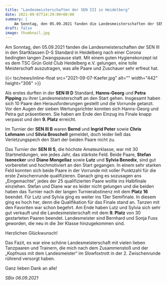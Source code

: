 ```yaml
---
title: "Landesmeisterschaften der SEN III in Heidelberg"
date: 2021-09-07T14:29:00+00:00
summary: |
    Am Sonntag, den 05.09.2021 fanden die Landesmeisterschaften der SEN III in den Startklassen D-S Standard in Heidelberg statt.
draft: false
image: thumbnail.jpg
---
```


Am Sonntag, den 05.09.2021 fanden die Landesmeisterschaften der SEN III in den Startklassen D-S Standard in Heidelberg nach einer Corona bedingten langen Zwangspause statt.  Mit einem guten Hygienekonzept ist es dem TSC Grün Gold Club Heidelberg e.V. gelungen, eine tolle Meisterschaft auszutragen, was alle Paare und Zuschauer sehr erfreut hat.

{{< tsc/news/inline-float src="2021-09-07-Kaefer.jpg" alt="" width="442" height="306" >}}

Als erstes durften in der **SEN III D** Standard, **Hanns-Georg** und **Petra Pipping** zu ihrer Landesmeisterschaft an den Start gehen. Insgesamt haben sich 10 Paare den Herausforderungen gestellt und die Vorrunde getanzt. Vor den Augen der sieben Wertungsrichter konnten sich Hanns-Georg und Petra gut präsentieren. Sie haben am Ende den Einzug ins Finale knapp verpasst und den **9. Platz** erreicht.

Im Turnier der **SEN III B** waren **Bernd** und **Ingrid Peter** sowie **Chris Lehmann** und **Silvia Broschell** gemeldet, doch leider ließ das Verletzungspech den Start der beiden Paare nicht zu.

Das Turnier der **SEN III S**, die höchste Amateurklasse, war mit 30 Startmeldungen, wie jedes Jahr, das stärkste Feld. Beide Paare, **Stefan Isenecker** und **Diane Mongellaz** sowie **Lutz** und **Sylvia Benedix**, sind gut vorbereitet und hochmotiviert an den Start gegangen. In einem sehr starken Feld konnten sich beide Paare in der Vorrunde mit voller Punktzahl für die erste Zwischenrunde qualifizieren. Danach ging es sozusagen ans „Eingemachte“, jedes der 25 qualifizierten Paare wollte ins Halbfinale einziehen. Stefan und Diane war es leider nicht gelungen und die beiden haben das Turnier nach der langen Turnierabstinenz mit dem **Platz 16** beendet. Für Lutz und Sylvia ging es weiter ins 13er Semifinale. In diesem ging es hoch her, denn die Qualifikation für das Finale stand an. Tanzen mit den Favoriten war schon begehrt. Am Ende haben Lutz und Sylvia sich sehr gut verkauft und die Landesmeisterschaft mit dem **9. Platz** von 30 gestarteten Paaren beendet. Landesmeister sind Bernhard und Sonja Fuss geworden, die neu in die 3er Klasse hinzugekommen sind.

Herzlichen Glückwunsch!

Das Fazit, es war eine schöne Landesmeisterschaft mit vielen lieben Tanzpaaren und Trainern, die mich nach dem Zusammenstoß und der „Kopfnuss mit dem Landesmeister“  im Slowfoxtrott in der 2. Zwischenrunde rührend versorgt haben.

Ganz lieben Dank an alle!

_SBix 06.09.2021_


